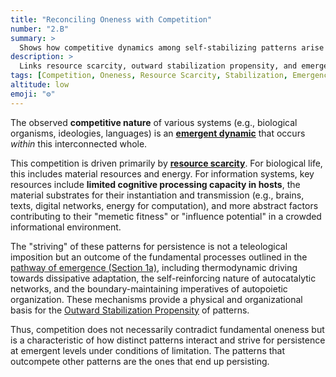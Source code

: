 ```yaml
---
title: "Reconciling Oneness with Competition"
number: "2.B"
summary: >
  Shows how competitive dynamics among self-stabilizing patterns arise within a single interconnected substrate without contradicting fundamental unity.
description: >
  Links resource scarcity, outward stabilization propensity, and emergent competition to argue that striving patterns complement rather than violate the ontology of oneness.
tags: [Competition, Oneness, Resource Scarcity, Stabilization, Emergence]
altitude: low
emoji: "⚙️"
---
```


The observed **competitive nature** of various systems (e.g., biological organisms, ideologies, languages) is an [**emergent dynamic**](../glossary/E.md#emergent-property) that occurs *within* this interconnected whole.

This competition is driven primarily by [**resource scarcity**](../glossary/R.md#resource-scarcity). For biological life, this includes material resources and energy. For information systems, key resources include **limited cognitive processing capacity in hosts**, the material substrates for their instantiation and transmission (e.g., brains, texts, digital networks, energy for computation), and more abstract factors contributing to their "memetic fitness" or "influence potential" in a crowded informational environment.

The "striving" of these patterns for persistence is not a teleological imposition but an outcome of the fundamental processes outlined in the [pathway of emergence (Section 1a)](../01-pattern-realism/1a-pathway-emergence/1a-pathway-emergence.md), including thermodynamic driving towards dissipative adaptation, the self-reinforcing nature of autocatalytic networks, and the boundary-maintaining imperatives of autopoietic organization. These mechanisms provide a physical and organizational basis for the [Outward Stabilization Propensity](../glossary/O.md#outward-stabilization-propensity) of patterns.

Thus, competition does not necessarily contradict fundamental oneness but is a characteristic of how distinct patterns interact and strive for persistence at emergent levels under conditions of limitation. The patterns that outcompete other patterns are the ones that end up persisting.